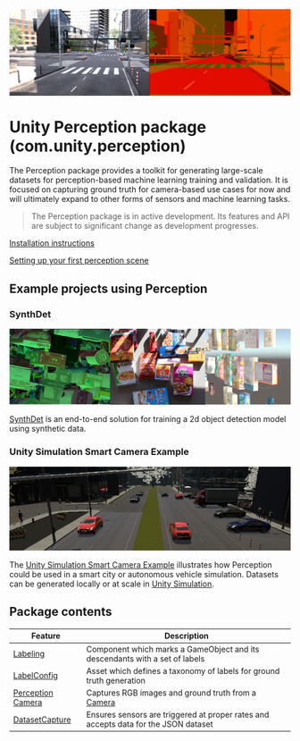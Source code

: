 <img src="images/banner2.PNG" align="middle"/>

# Unity Perception package (com.unity.perception)
The Perception package provides a toolkit for generating large-scale datasets for perception-based machine learning training and validation. It is focused on capturing ground truth for camera-based use cases for now and will ultimately expand to other forms of sensors and machine learning tasks.

> The Perception package is in active development. Its features and API are subject to significant change as development progresses.

[Installation instructions](SetupSteps.md)

[Setting up your first perception scene](GettingStarted.md)

## Example projects using Perception

### SynthDet

<img src="images/synthdet.png"/>

[SynthDet](https://github.com/Unity-Technologies/SynthDet) is an end-to-end solution for training a 2d object detection model using synthetic data.

### Unity Simulation Smart Camera Example
<img src="images/smartcamera.png"/>

The [Unity Simulation Smart Camera Example](https://github.com/Unity-Technologies/Unity-Simulation-Smart-Camera-Outdoor) illustrates how Perception could be used in a smart city or autonomous vehicle simulation. Datasets can be generated locally or at scale in [Unity Simulation](https://unity.com/products/unity-simulation).

## Package contents

|Feature|Description
|---|---|
|[Labeling](GroundTruth-Labeling.md)|Component which marks a GameObject and its descendants with a set of labels|
|[LabelConfig](GroundTruth-Labeling.md#LabelConfig)|Asset which defines a taxonomy of labels for ground truth generation|
|[Perception Camera](PerceptionCamera.md)|Captures RGB images and ground truth from a [Camera](https://docs.unity3d.com/Manual/class-Camera.html)|
|[DatasetCapture](DatasetCapture.md)|Ensures sensors are triggered at proper rates and accepts data for the JSON dataset|